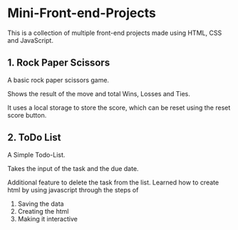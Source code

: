 # Mini-Front-end-Projects

This is a collection of multiple 
front-end projects made using HTML, CSS and JavaScript.

## 1. Rock Paper Scissors
A basic rock paper scissors game.

Shows the result of the move and total Wins, Losses and Ties.

It uses a local storage to store the score, which can be reset using the reset score button.


## 2. ToDo List
A Simple Todo-List.

Takes the input of the task and the due date.

Additional feature to delete the task from the list.
Learned how to create html by using javascript through the steps of 
1. Saving the data
2. Creating the html
3. Making it interactive
